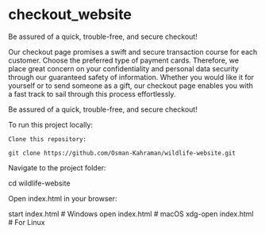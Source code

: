 # checkout_website
Be assured of a quick, trouble-free, and secure checkout!



Our checkout page promises a swift and secure transaction course for each customer. Choose the preferred type of payment cards. Therefore, we place great concern on your confidentiality and personal data security through our guaranteed safety of information. Whether you would like it for yourself or to send someone as a gift, our checkout page enables you with a fast track to sail through this process effortlessly.

Be assured of a quick, trouble-free, and secure checkout!



To run this project locally:

    Clone this repository:

    git clone https://github.com/Osman-Kahraman/wildlife-website.git

Navigate to the project folder:

cd wildlife-website

Open index.html in your browser:

start index.html # Windows
open index.html  # macOS
xdg-open index.html # For Linux

